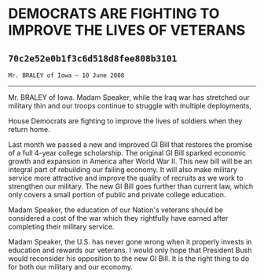 # DEMOCRATS ARE FIGHTING TO IMPROVE THE LIVES OF VETERANS
## `70c2e52e0b1f3c6d518d8fee808b3101`
`Mr. BRALEY of Iowa — 10 June 2008`

---


Mr. BRALEY of Iowa. Madam Speaker, while the Iraq war has stretched 
our military thin and our troops continue to struggle with multiple 
deployments,


House Democrats are fighting to improve the lives of soldiers when they 
return home.

Last month we passed a new and improved GI Bill that restores the 
promise of a full 4-year college scholarship. The original GI Bill 
sparked economic growth and expansion in America after World War II. 
This new bill will be an integral part of rebuilding our failing 
economy. It will also make military service more attractive and improve 
the quality of recruits as we work to strengthen our military. The new 
GI Bill goes further than current law, which only covers a small 
portion of public and private college education.

Madam Speaker, the education of our Nation's veterans should be 
considered a cost of the war which they rightfully have earned after 
completing their military service.

Madam Speaker, the U.S. has never gone wrong when it properly invests 
in education and rewards our veterans. I would only hope that President 
Bush would reconsider his opposition to the new GI Bill. It is the 
right thing to do for both our military and our economy.
